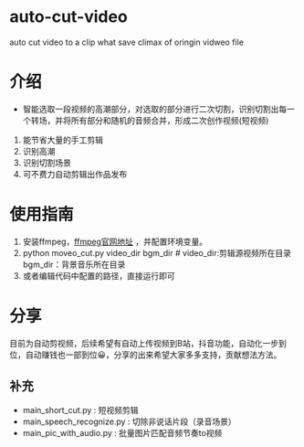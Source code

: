 # auto-cut-video
auto cut video to a clip what save climax of oringin vidweo file
# 介绍
- 智能选取一段视频的高潮部分，对选取的部分进行二次切割，识别切割出每一个转场，并将所有部分和随机的音频合并，形成二次创作视频(短视频)
1. 能节省大量的手工剪辑
2. 识别高潮
3. 识别切割场景
4. 可不费力自动剪辑出作品发布
# 使用指南
1. 安装ffmpeg，[ffmpeg官网地址](https://ffmpeg.org) ，并配置环境变量。
2. python moveo_cut.py video_dir bgm_dir # video_dir:剪辑源视频所在目录 bgm_dir：背景音乐所在目录
3. 或者编辑代码中配置的路径，直接运行即可
# 分享
目前为自动剪视频，后续希望有自动上传视频到B站，抖音功能，自动化一步到位，自动赚钱也一部到位😀，分享的出来希望大家多多支持，贡献想法方法。

## 补充
- main_short_cut.py : 短视频剪辑
- main_speech_recognize.py : 切除非说话片段（录音场景）
- main_pic_with_audio.py : 批量图片匹配音频节奏to视频
 
 
